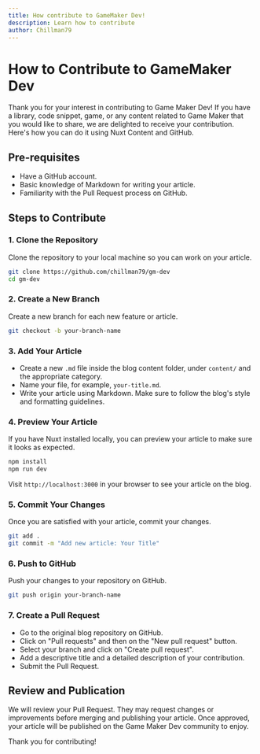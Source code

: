 ```yaml
---
title: How contribute to GameMaker Dev!
description: Learn how to contribute
author: Chillman79 
---
```

# How to Contribute to GameMaker Dev

Thank you for your interest in contributing to Game Maker Dev! If you have a library, code snippet, game, or any content related to Game Maker that you would like to share, we are delighted to receive your contribution. Here's how you can do it using Nuxt Content and GitHub.

## Pre-requisites

- Have a GitHub account.
- Basic knowledge of Markdown for writing your article.
- Familiarity with the Pull Request process on GitHub.

## Steps to Contribute

### 1. Clone the Repository

Clone the repository to your local machine so you can work on your article.

```bash
git clone https://github.com/chillman79/gm-dev
cd gm-dev
```

### 2. Create a New Branch

Create a new branch for each new feature or article.

```bash
git checkout -b your-branch-name
```

### 3. Add Your Article

- Create a new `.md` file inside the blog content folder, under `content/` and the appropriate category.
- Name your file, for example, `your-title.md`.
- Write your article using Markdown. Make sure to follow the blog's style and formatting guidelines.

### 4. Preview Your Article

If you have Nuxt installed locally, you can preview your article to make sure it looks as expected.

```bash
npm install
npm run dev
```

Visit `http://localhost:3000` in your browser to see your article on the blog.

### 5. Commit Your Changes

Once you are satisfied with your article, commit your changes.

```bash
git add .
git commit -m "Add new article: Your Title"
```

### 6. Push to GitHub

Push your changes to your repository on GitHub.

```bash
git push origin your-branch-name
```

### 7. Create a Pull Request

- Go to the original blog repository on GitHub.
- Click on "Pull requests" and then on the "New pull request" button.
- Select your branch and click on "Create pull request".
- Add a descriptive title and a detailed description of your contribution.
- Submit the Pull Request.

## Review and Publication

We will review your Pull Request. They may request changes or improvements before merging and publishing your article. Once approved, your article will be published on the Game Maker Dev community to enjoy.

Thank you for contributing!
